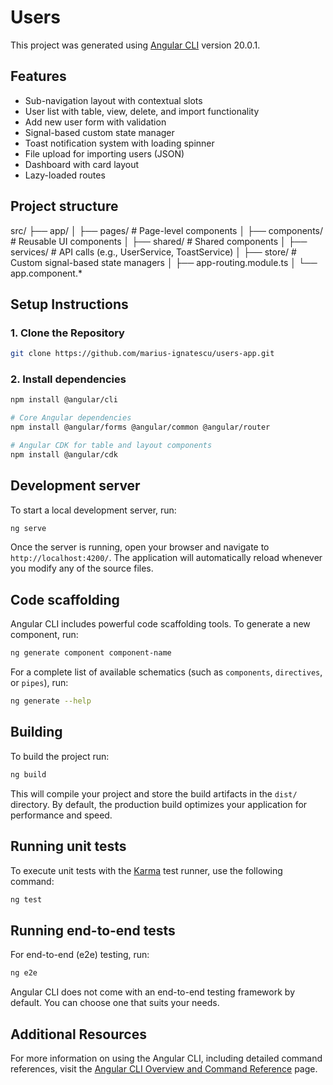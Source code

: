 # Users

This project was generated using [Angular CLI](https://github.com/angular/angular-cli) version 20.0.1.

## Features

- Sub-navigation layout with contextual slots
- User list with table, view, delete, and import functionality
- Add new user form with validation
- Signal-based custom state manager
- Toast notification system with loading spinner
- File upload for importing users (JSON)
- Dashboard with card layout
- Lazy-loaded routes

## Project structure

src/
├── app/
│   ├── pages/             # Page-level components
│   ├── components/        # Reusable UI components
│   ├── shared/            # Shared components
│   ├── services/          # API calls (e.g., UserService, ToastService)
│   ├── store/             # Custom signal-based state managers
│   ├── app-routing.module.ts
│   └── app.component.*

## Setup Instructions

### 1. Clone the Repository

```bash
git clone https://github.com/marius-ignatescu/users-app.git
```

### 2. Install dependencies
```bash
npm install @angular/cli

# Core Angular dependencies
npm install @angular/forms @angular/common @angular/router

# Angular CDK for table and layout components
npm install @angular/cdk
```

## Development server

To start a local development server, run:

```bash
ng serve
```

Once the server is running, open your browser and navigate to `http://localhost:4200/`. The application will automatically reload whenever you modify any of the source files.

## Code scaffolding

Angular CLI includes powerful code scaffolding tools. To generate a new component, run:

```bash
ng generate component component-name
```

For a complete list of available schematics (such as `components`, `directives`, or `pipes`), run:

```bash
ng generate --help
```

## Building

To build the project run:

```bash
ng build
```

This will compile your project and store the build artifacts in the `dist/` directory. By default, the production build optimizes your application for performance and speed.

## Running unit tests

To execute unit tests with the [Karma](https://karma-runner.github.io) test runner, use the following command:

```bash
ng test
```

## Running end-to-end tests

For end-to-end (e2e) testing, run:

```bash
ng e2e
```

Angular CLI does not come with an end-to-end testing framework by default. You can choose one that suits your needs.

## Additional Resources

For more information on using the Angular CLI, including detailed command references, visit the [Angular CLI Overview and Command Reference](https://angular.dev/tools/cli) page.
